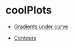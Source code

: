 # coolPlots

- [Gradients under curve](https://stackoverflow.com/questions/29321835/is-it-possible-to-get-color-gradients-under-curve-in-matplotlib)

[image]: https://i.stack.imgur.com/BmT9F.png "image"

- [Contours](https://matplotlib.org/gallery/images_contours_and_fields/contourf_hatching.html#sphx-glr-gallery-images-contours-and-fields-contourf-hatching-py)
